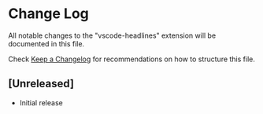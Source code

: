 # Change Log

All notable changes to the "vscode-headlines" extension will be documented in this file.

Check [Keep a Changelog](http://keepachangelog.com/) for recommendations on how to structure this file.

## [Unreleased]

- Initial release